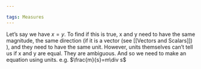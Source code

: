 ```yaml
---

tags: Measures 
---
```


Let’s say we have $x=y$. To find if this is true, x and y need to have the same magnitude, the same direction (if it is a vector (see [[Vectors and Scalars]]) ), and they need to have the same unit. However, units themselves can’t tell us if x and y are equal. They are ambiguous. And so we need to make an equation using units. e.g. $\frac{m}{s}=m\div s$